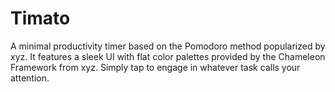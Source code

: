 # Timato
A minimal productivity timer based on the Pomodoro method popularized by xyz.
It features a sleek UI with flat color palettes provided by the Chameleon Framework from xyz.
Simply tap to engage in whatever task calls your attention.


